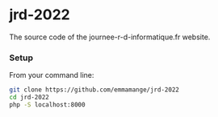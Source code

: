 # jrd-2022
The source code of the journee-r-d-informatique.fr website.


### Setup

From your command line:
```bash
git clone https://github.com/emmamange/jrd-2022
cd jrd-2022
php -S localhost:8000
```
